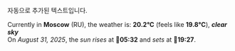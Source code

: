 
자동으로 추가된 텍스트입니다.

<!--START_SECTION:weather:moscow-->
Currently in **Moscow** (RU), the weather is: **20.2°C** (feels like **19.8°C**), ***clear sky***<br/>
On *August 31, 2025*, the *sun rises* at 🌅**05:32** and *sets* at 🌇**19:27**.
<!--END_SECTION:weather-->

